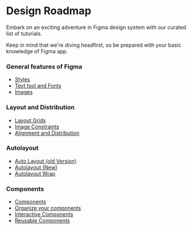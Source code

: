 # Design Roadmap
Embark on an exciting adventure in Figma design system with our curated list of tutorials.

Keep in mind that we're diving headfirst, so be prepared with your basic knowledge of Figma app.


### General features of Figma
- [Styles](https://youtu.be/gtQ_A3imzsg?si=13xgYczhYPb3rbko)
- [Text tool and Fonts](https://youtu.be/5i-ebNTjad8?si=bWYbJ2Gvu4NkdJiA)
- [Images](https://youtu.be/saoB8uqUAH8?si=feYPViUq7lE9EIIk)


### Layout and Distribution
- [Layout Grids](https://youtu.be/zd8wrAdURN0?si=IS1UXurhf9s1QCCv)
- [Image Constraints](https://youtu.be/LHY9cm_2zwU?si=kY5HO2bZahq5Osnp)
- [Alignment and Distribution](https://youtu.be/qQyaPqem0TA?si=DJbIF2cVl8UjVwIi)


### Autolayout
- [Auto Layout (old Version)](https://youtu.be/NrKX46DzkGQ?si=-AuKoaZy1mIDuJgg)
- [Autolayout (New)](https://youtube.com/playlist?list=PLXDU_eVOJTx55HFubfbTL3ellJjBM2QE2&si=7ctvWxHb8rLiYz_x)
- [Autolayout Wrap](https://youtu.be/c3S5MR_LEYM?si=xkG6HrlFUU6CQutj)


### Components
- [Components](https://youtu.be/9xiRHz72du4?si=2_nsltW10lWzvjvf)
- [Organize your components](https://youtu.be/FFXNLmt-JY4?si=QdJ8esOBmiFCWG0D)
- [Interactive Components](https://youtu.be/ReNbXhaL3Xk?si=J1XnaSgGJy2wiJIR)
- [Reusable Components](https://youtu.be/k8y9SRPB78Q?si=0YeUuuJ6-FuXwxPO)